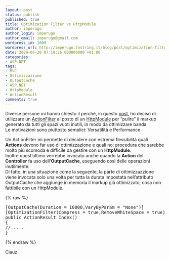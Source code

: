 ```yaml
---
layout: post
status: publish
published: true
title: Optimization Filter vs HttpModule
author: imperugo
author_login: imperugo
author_email: imperugo@gmail.com
wordpress_id: 1609
wordpress_url: http://imperugo.tostring.it/blog/post/optimization-filter-vs-httpmodule/
date: 2009-06-30 07:10:26.000000000 +01:00
categories:
- ASP.NET
tags:
- MVC
- Ottimizzazione
- OutputCache
- ASP.NET
- HttpModule
- ActionResult
comments: true
---
```

<p>Diverse persone mi hanno chiesto il perchè, in questo <a href="http://imperugo.tostring.it/Blog/Post/Realizzare-un-ActionFilter-per-ottimizzare-le-nostre-pagine-web" target="_blank">post</a>, ho deciso di utilizzare un <a href="http://msdn.microsoft.com/en-us/library/dd410209.aspx" rel="nofollow" target="_blank">ActionFilter</a> al posto di un <a href="http://msdn.microsoft.com/en-us/library/zec9k340(VS.71).aspx" rel="nofollow" target="_blank">HttpModule</a> per “pulire” il markup generato da tutti gli spazi vuoti inutili, in modo da ottimizzare banda.     <br />Le motivazioni sono piuttosto semplici: Versatilità e Performance.</p>  <p>Un ActionFilter mi permette di decidere con estrema flessibilità quali <strong>Actions</strong> devono far uso di ottimizzazione e quali no; procedura che sarebbe molto più scomoda e difficile da gestire con un <strong>HttpModule</strong>.     <br />Inoltre quest’ultimo verrebbe invocato anche quando la <strong>Action</strong> del <strong>Controller</strong> fa uso dell’<strong>OutputCache</strong>, eseguendo così delle operazioni inutilmente.     <br />Di fatto, in una situazione come la seguente, la parte di ottimizzazzione viene invocata solo una volta per tutta la durata impostata nell’attributo OutputCache che aggiunge in memoria il markup già ottimizzato, cosa non fattibile con un HttpModule.</p>  {% raw %}<pre class="brush: csharp; ruler: true;">[OutputCache(Duration = 10000,VaryByParam = &quot;None&quot;)]
[OptimizationFilter(Compress = true,RemoveWhiteSpace = true)]
public ActionResult Index()
{
//.....
}</pre>{% endraw %}

<p>Ciauz</p>
